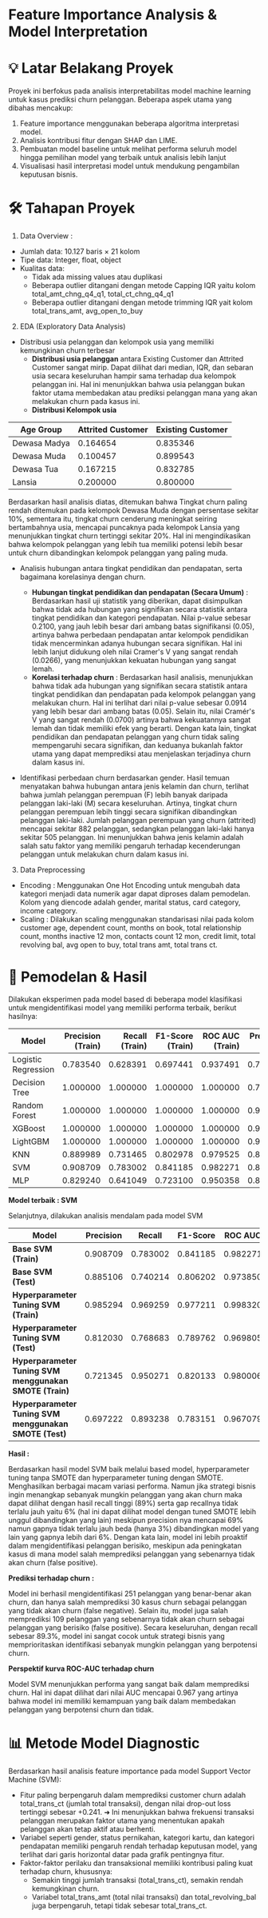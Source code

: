 # Feature Importance Analysis & Model Interpretation

# 💡 Latar Belakang Proyek

Proyek ini berfokus pada analisis interpretabilitas model machine learning untuk kasus prediksi churn pelanggan.
Beberapa aspek utama yang dibahas mencakup:
1. Feature importance menggunakan beberapa algoritma interpretasi model.
2. Analisis kontribusi fitur dengan SHAP dan LIME.
3. Pembuatan model baseline untuk melihat performa seluruh model hingga pemilihan model yang terbaik untuk analisis lebih lanjut
4. Visualisasi hasil interpretasi model untuk mendukung pengambilan keputusan bisnis.

# 🛠️ Tahapan Proyek
1. Data Overview :

- Jumlah data: 10.127 baris × 21 kolom
- Tipe data: Integer, float, object
- Kualitas data:
    - Tidak ada missing values atau duplikasi
    - Beberapa outlier ditangani dengan metode Capping IQR yaitu kolom total_amt_chng_q4_q1, total_ct_chng_q4_q1
    - Beberapa outlier ditangani dengan metode trimming IQR yait kolom total_trans_amt, avg_open_to_buy

2. EDA (Exploratory Data Analysis)

- Distribusi usia pelanggan dan kelompok usia yang memiliki kemungkinan churn terbesar
    - **Distribusi usia pelanggan** antara Existing Customer dan Attrited Customer sangat mirip. Dapat dilihat dari median, IQR, dan sebaran usia secara keseluruhan hampir sama terhadap dua kelompok pelanggan ini. Hal ini menunjukkan bahwa usia pelanggan bukan faktor utama membedakan atau prediksi pelanggan mana yang akan melakukan churn pada kasus ini.
    - **Distribusi Kelompok usia**

| Age Group     | Attrited Customer | Existing Customer |
|----------------|------------------|-------------------|
| Dewasa Madya   | 0.164654         | 0.835346          |
| Dewasa Muda    | 0.100457         | 0.899543          |
| Dewasa Tua     | 0.167215         | 0.832785          |
| Lansia         | 0.200000         | 0.800000          |

   Berdasarkan hasil analisis diatas, ditemukan bahwa Tingkat churn paling rendah ditemukan pada kelompok Dewasa Muda dengan persentase sekitar 10%, sementara itu, tingkat churn cenderung meningkat seiring bertambahnya usia, mencapai puncaknya pada kelompok Lansia yang menunjukkan tingkat churn tertinggi sekitar 20%. Hal ini mengindikasikan bahwa kelompok pelanggan yang lebih tua memiliki potensi lebih besar untuk churn dibandingkan kelompok pelanggan yang paling muda.

- Analisis hubungan antara tingkat pendidikan dan pendapatan, serta bagaimana korelasinya dengan churn.
    - **Hubungan tingkat pendidikan dan pendapatan (Secara Umum)** :  Berdasarkan hasil uji statistik yang diberikan, dapat disimpulkan bahwa tidak ada hubungan yang signifikan secara statistik antara tingkat pendidikan dan kategori pendapatan. Nilai p-value sebesar 0.2100, yang jauh lebih besar dari ambang batas signifikansi (0.05), artinya bahwa perbedaan pendapatan antar kelompok pendidikan tidak mencerminkan adanya hubungan secara signifikan. Hal ini lebih lanjut didukung oleh nilai Cramer's V yang sangat rendah (0.0266), yang menunjukkan kekuatan hubungan yang sangat lemah.
    - **Korelasi terhadap churn** : Berdasarkan hasil analisis, menunjukkan bahwa tidak ada hubungan yang signifikan secara statistik antara tingkat pendidikan dan pendapatan pada kelompok pelanggan yang melakukan churn. Hal ini terlihat dari nilai p-value sebesar 0.0914 yang lebih besar dari ambang batas (0.05). Selain itu, nilai Cramér's V yang sangat rendah (0.0700) artinya bahwa kekuatannya sangat lemah dan tidak memiliki efek yang berarti. Dengan kata lain, tingkat pendidikan dan pendapatan pelanggan yang churn tidak saling mempengaruhi secara signifikan, dan keduanya bukanlah faktor utama yang dapat memprediksi atau menjelaskan terjadinya churn dalam kasus ini.
 
- Identifikasi perbedaan churn berdasarkan gender.
   Hasil temuan menyatakan bahwa hubungan antara jenis kelamin dan churn, terlihat bahwa jumlah pelanggan perempuan (F) lebih banyak daripada pelanggan laki-laki (M) secara keseluruhan. Artinya, tingkat churn pelanggan perempuan lebih tinggi secara signifikan dibandingkan pelanggan laki-laki. Jumlah pelanggan perempuan yang churn (attrited) mencapai sekitar 882 pelanggan, sedangkan pelanggan laki-laki hanya sekitar 505 pelanggan. Ini menunjukkan bahwa jenis kelamin adalah salah satu faktor yang memiliki pengaruh terhadap kecenderungan pelanggan untuk melakukan churn dalam kasus ini.

3. Data Preprocessing

- Encoding : Menggunakan One Hot Encoding untuk mengubah data kategori menjadi data numerik agar dapat diproses dalam pemodelan. Kolom yang diencode adalah gender, marital status, card category, income category.
- Scaling : Dilakukan scaling menggunakan standarisasi nilai pada kolom customer age, dependent count, months on book, total relationship count, months inactive 12 mon, contacts count 12 mon, credit limit, total revolving bal, avg open to buy, total trans amt, total trans ct.

# 🤖 Pemodelan & Hasil
Dilakukan eksperimen pada model based di beberapa model klasifikasi untuk mengidentifikasi model yang memiliki performa terbaik, berikut hasilnya:

| Model               | Precision (Train) | Recall (Train) | F1-Score (Train) | ROC AUC (Train) | Precision (Test) | Recall (Test) | F1-Score (Test) | ROC AUC (Test) |
|----------------------|------------------:|----------------:|------------------:|-----------------:|------------------:|----------------:|------------------:|----------------:|
| Logistic Regression  | 0.783540 | 0.628391 | 0.697441 | 0.937491 | 0.757322 | 0.644128 | 0.696154 | 0.926499 |
| Decision Tree        | 1.000000 | 1.000000 | 1.000000 | 1.000000 | 0.785479 | 0.846975 | 0.815068 | 0.900389 |
| Random Forest        | 1.000000 | 1.000000 | 1.000000 | 1.000000 | 0.914980 | 0.804270 | 0.856061 | 0.987088 |
| XGBoost              | 1.000000 | 1.000000 | 1.000000 | 1.000000 | 0.919118 | 0.889680 | 0.904159 | 0.994294 |
| LightGBM             | 1.000000 | 1.000000 | 1.000000 | 1.000000 | 0.917563 | 0.911032 | 0.914286 | 0.994823 |
| KNN                  | 0.889989 | 0.731465 | 0.802978 | 0.979525 | 0.808612 | 0.601423 | 0.689796 | 0.910613 |
| SVM                  | 0.908709 | 0.783002 | 0.841185 | 0.982271 | 0.885106 | 0.740214 | 0.806202 | 0.973850 |
| MLP                  | 0.829240 | 0.641049 | 0.723100 | 0.950358 | 0.816143 | 0.647687 | 0.722222 | 0.939934 |

**Model terbaik : SVM**

Selanjutnya, dilakukan analisis mendalam pada model SVM 

| Model | Precision | Recall | F1-Score | ROC AUC |
|--------|------------|---------|-----------|----------|
| **Base SVM (Train)** | 0.908709 | 0.783002 | 0.841185 | 0.982271 |
| **Base SVM (Test)** | 0.885106 | 0.740214 | 0.806202 | 0.973850 |
| **Hyperparameter Tuning SVM (Train)** | 0.985294 | 0.969259 | 0.977211 | 0.998320 |
| **Hyperparameter Tuning SVM (Test)** | 0.812030 | 0.768683 | 0.789762 | 0.969805 |
| **Hyperparameter Tuning SVM menggunakan SMOTE (Train)** | 0.721345 | 0.950271 | 0.820133 | 0.980006 |
| **Hyperparameter Tuning SVM menggunakan SMOTE (Test)** | 0.697222 | 0.893238 | 0.783151 | 0.967079 |

**Hasil :**

Berdasarkan hasil model SVM baik melalui based model, hyperparameter tuning tanpa SMOTE dan hyperparameter tuning dengan SMOTE. Menghasilkan berbagai macam variasi performa. Namun jika strategi bisnis ingin menangkap sebanyak mungkin pelanggan yang akan churn maka dapat dilihat dengan hasil recall tinggi (89%) serta gap recallnya tidak terlalu jauh yaitu 6% (hal ini dapat dilihat model dengan tuned SMOTE lebih unggul dibandingkan yang lain) meskipun precision nya mencapai 69% namun gapnya tidak terlalu jauh beda (hanya 3%) dibandingkan model yang lain yang gapnya lebih dari 6%. Dengan kata lain, model ini lebih proaktif dalam mengidentifikasi pelanggan berisiko, meskipun ada peningkatan kasus di mana model salah memprediksi pelanggan yang sebenarnya tidak akan churn (false positive).

**Prediksi terhadap churn :**

Model ini berhasil mengidentifikasi 251 pelanggan yang benar-benar akan churn, dan hanya salah memprediksi 30 kasus churn sebagai pelanggan yang tidak akan churn (false negative). Selain itu, model juga salah memprediksi 109 pelanggan yang sebenarnya tidak akan churn sebagai pelanggan yang berisiko (false positive). Secara keseluruhan, dengan recall sebesar 89.3%, model ini sangat cocok untuk strategi bisnis yang memprioritaskan identifikasi sebanyak mungkin pelanggan yang berpotensi churn.

**Perspektif kurva ROC-AUC terhadap churn**

Model SVM menunjukkan performa yang sangat baik dalam memprediksi churn. Hal ini dapat dilihat dari nilai AUC mencapai 0.967 yang artinya bahwa model ini memiliki kemampuan yang baik dalam membedakan pelanggan yang berpotensi churn dan tidak.

# 📊	Metode Model Diagnostic
Berdasarkan hasil analisis feature importance pada model Support Vector Machine (SVM):
- Fitur paling berpengaruh dalam memprediksi customer churn adalah total_trans_ct (jumlah total transaksi), dengan nilai drop-out loss tertinggi sebesar +0.241.
    ➜ Ini menunjukkan bahwa frekuensi transaksi pelanggan merupakan faktor utama yang menentukan apakah pelanggan akan tetap aktif atau berhenti.
- Variabel seperti gender, status pernikahan, kategori kartu, dan kategori pendapatan memiliki pengaruh rendah terhadap keputusan model, yang terlihat dari garis horizontal datar pada grafik pentingnya fitur.
- Faktor-faktor perilaku dan transaksional memiliki kontribusi paling kuat terhadap churn, khususnya:
    - Semakin tinggi jumlah transaksi (total_trans_ct), semakin rendah kemungkinan churn.
    - Variabel total_trans_amt (total nilai transaksi) dan total_revolving_bal juga berpengaruh, tetapi tidak sebesar total_trans_ct.



  
